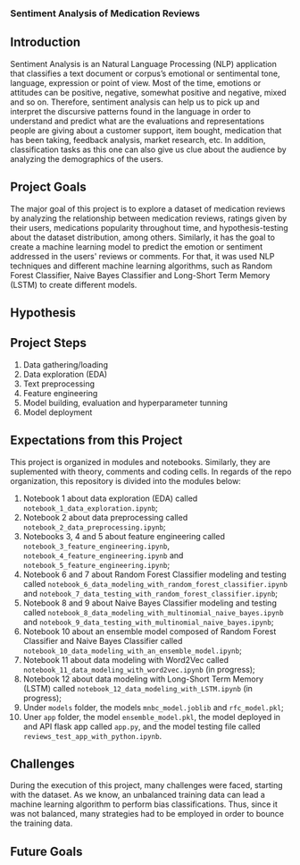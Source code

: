 ### Sentiment Analysis of Medication Reviews

## Introduction
Sentiment Analysis is an Natural Language Processing (NLP) application that classifies a text document or corpus’s emotional or sentimental tone, language, expression or point of view. Most of the time, emotions or attitudes can be positive, negative, somewhat positive and negative, mixed and so on. Therefore, sentiment analysis can help us to pick up and interpret the discursive patterns found in the language in order to understand and predict what are the evaluations and representations people are giving about a customer support, item bought, medication that has been taking, feedback analysis, market research, etc. In addition, classification tasks as this one can also give us clue about the audience by analyzing the demographics of the users.

## Project Goals
The major goal of this project is to explore a dataset of medication reviews by analyzing the relationship between medication reviews, ratings given by their users, medications popularity throughout time, and hypothesis-testing about the dataset distribution, among others. Similarly, it has the goal to create a machine learning model to predict the emotion or sentiment addressed in the users' reviews or comments. For that, it was used NLP techniques and different machine learning algorithms, such as Random Forest Classifier, Naive Bayes Classifier and Long-Short Term Memory (LSTM) to create different models.

## Hypothesis



## Project Steps
1. Data gathering/loading
2. Data exploration (EDA)
3. Text preprocessing
4. Feature engineering
5. Model building, evaluation and hyperparameter tunning
6. Model deployment

## Expectations from this Project
This project is organized in modules and notebooks. Similarly, they are suplemented with theory, comments and coding cells. In regards of the repo organization, this repository is divided into the modules below:

1. Notebook 1 about data exploration (EDA) called `notebook_1_data_exploration.ipynb`;
2. Notebook 2 about data preprocessing called  `notebook_2_data_preprocessing.ipynb`;
3. Notebooks 3, 4 and 5 about feature engineering called `notebook_3_feature_engineering.ipynb`, `notebook_4_feature_engineering.ipynb` and `notebook_5_feature_engineering.ipynb`;
4. Notebook 6 and 7 about Random Forest Classifier modeling and testing called `notebook_6_data_modeling_with_random_forest_classifier.ipynb` and `notebook_7_data_testing_with_random_forest_classifier.ipynb`;
5. Notebook 8 and 9 about Naive Bayes Classifier modeling and testing called `notebook_8_data_modeling_with_multinomial_naive_bayes.ipynb` and `notebook_9_data_testing_with_multinomial_naive_bayes.ipynb`;
6. Notebook 10 about an ensemble model composed of Random Forest Classifier and Naive Bayes Classifier called `notebook_10_data_modeling_with_an_ensemble_model.ipynb`;
7. Notebook 11 about data modeling with Word2Vec called `notebook_11_data_modeling_with_word2vec.ipynb` (in progress);
8. Notebook 12 about data modeling with Long-Short Term Memory (LSTM) called `notebook_12_data_modeling_with_LSTM.ipynb` (in progress);
10. Under `models` folder, the models `mnbc_model.joblib` and `rfc_model.pkl`;
11. Uner `app` folder, the model `ensemble_model.pkl`, the model deployed in and API flask app called `app.py`, and the model testing file called `reviews_test_app_with_python.ipynb`.

## Challenges 
During the execution of this project, many challenges were faced, starting with the dataset. As we know, an unbalanced training data can lead a machine learning algorithm to perform bias classifications. Thus, since it was not balanced, many strategies had to be employed in order to bounce the training data. 


## Future Goals

